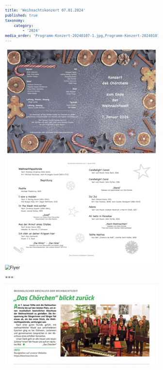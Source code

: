 ```yaml
---
title: 'Weihnachtskonzert 07.01.2024'
published: true
taxonomy:
    category:
        - '2024'
media_order: 'Programm-Konzert-20240107-1.jpg,Programm-Konzert-20240107-2.jpg,Programm-Konzert-20240107.pdf,Gemeindejournal_Blankenfelde-Mahlow_02_2024.jpeg'
---
```


![Programm-Konzert-20240107-1](Programm-Konzert-20240107-1.jpg "Programm-Konzert-20240107-1")
![Programm-Konzert-20240107-2](Programm-Konzert-20240107-2.jpg "Programm-Konzert-20240107-2")
![Flyer](/home/weihnachtskonzert-2024/Weihnachtskonzert_07-01-2024.jpg)

===

![Gemeindejournal_Blankenfelde-Mahlow_02_2024](Gemeindejournal_Blankenfelde-Mahlow_02_2024.jpeg "Gemeindejournal_Blankenfelde-Mahlow_02_2024")
